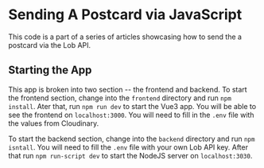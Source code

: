 # Sending A Postcard via JavaScript

This code is a part of a series of articles showcasing how to send the a postcard via the Lob API.

## Starting the App

This app is broken into two section -- the frontend and backend. To start the frontend section, change into the `frontend` directory and run `npm install`. Ater that, run `npm run dev` to start the Vue3 app. You will be able to see the frontend on `localhost:3000`. You will need to fill in the `.env` file with the values from Cloudinary. 

To start the backend section, change into the `backend` directory and run `npm isntall`. You will need to fill the `.env` file with your own Lob API key. After that run `npm run-script dev` to start the NodeJS server on `localhost:3030`. 
